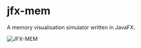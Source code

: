 jfx-mem
=======

A memory visualisation simulator written in JavaFX.


![JFX-MEM](https://raw.github.com/heliofrota/jfx-mem/master/jfx-mem.png)